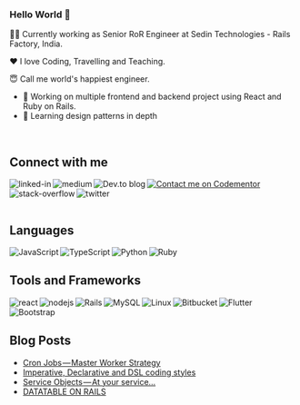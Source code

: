 ### Hello World 👋

👨‍💻 Currently working as Senior RoR Engineer at Sedin Technologies - Rails Factory, India.

❤️ I love Coding, Travelling and Teaching.

😇 Call me world's happiest engineer.

- 🔭 Working on multiple frontend and backend project using React and Ruby on Rails.
- 🌱 Learning design patterns in depth
<br>

## Connect with me

[![Contact me on Codementor](https://www.codementor.io/m-badges/sameerkumar308/im-a-cm-b.svg)](https://www.codementor.io/@sameerkumar308?refer=badge)
[<img align="left" alt="linked-in" src="https://img.shields.io/badge/linkedin-%230077B5.svg?&style=for-the-badge&logo=linkedin&logoColor=white" />](https://www.linkedin.com/in/sameerkumar1612/)
[<img align="left" alt="medium" src="https://img.shields.io/badge/medium-%2312100E.svg?&style=for-the-badge&logo=medium&logoColor=white" />](https://sameer-kumar-1612.medium.com/)
[<img align="left" alt="Dev.to blog" src="https://img.shields.io/badge/dev.to-0A0A0A?style=for-the-badge&logo=dev.to&logoColor=white" />](https://dev.to/sameer1612)
[<img align="left" alt="stack-overflow" src="https://img.shields.io/badge/stack%20overflow-FE7A16?logo=stack-overflow&logoColor=white&style=for-the-badge" />](https://stackoverflow.com/users/9677305/sameer-kumar?tab=profile)
[<img align="left" alt="twitter" src="https://img.shields.io/badge/twitter-%231DA1F2.svg?&style=for-the-badge&logo=twitter&logoColor=white" />](https://twitter.com/SameerK13390717)

<br>

## Languages
<img align="left" alt="JavaScript" src="https://img.shields.io/badge/javascript-%23323330.svg?style=for-the-badge&logo=javascript&logoColor=%23F7DF1E"/>
<img align="left" alt="TypeScript" src="https://img.shields.io/badge/typescript-%23007ACC.svg?style=for-the-badge&logo=typescript&logoColor=white"/>
<img align="left" alt="Python" src="https://img.shields.io/badge/python-%2314354C.svg?style=for-the-badge&logo=python&logoColor=white"/>
<img align="left" alt="Ruby" src="https://img.shields.io/badge/ruby-%23CC342D.svg?style=for-the-badge&logo=ruby&logoColor=white"/>

<br>

## Tools and Frameworks
<img align="left" alt="react" src="https://img.shields.io/badge/react%20-%2320232a.svg?&style=for-the-badge&logo=react&logoColor=%2361DAFB" />
<img align="left" alt="nodejs" src="https://img.shields.io/badge/node.js%20-%2343853D.svg?&style=for-the-badge&logo=node.js&logoColor=white" />
<img align="left" alt="Rails" src="https://img.shields.io/badge/rails-%23CC0000.svg?style=for-the-badge&logo=ruby-on-rails&logoColor=white"/>
<img align="left" alt="MySQL" src="https://img.shields.io/badge/mysql-%2300f.svg?style=for-the-badge&logo=mysql&logoColor=white"/>
<img align="left" alt="Linux" src="https://img.shields.io/badge/Linux-FCC624?style=for-the-badge&logo=linux&logoColor=black">
<img align="left" alt="Bitbucket" src="https://img.shields.io/badge/bitbucket-%230047B3.svg?style=for-the-badge&logo=bitbucket&logoColor=white"/>
<img align="left" alt="Flutter" src="https://img.shields.io/badge/Flutter-%2302569B.svg?style=for-the-badge&logo=Flutter&logoColor=white" />
<img align="left" alt="Bootstrap" src="https://img.shields.io/badge/bootstrap-%23563D7C.svg?style=for-the-badge&logo=bootstrap&logoColor=white"/>
<br>
<br>

## Blog Posts
<!-- BLOG-POST-LIST:START -->
- [Cron Jobs — Master Worker Strategy](https://sameer-kumar-1612.medium.com/cron-jobs-master-worker-strategy-af75430a3796?source=rss-67b148806abe------2)
- [Imperative, Declarative and DSL coding styles](https://sameer-kumar-1612.medium.com/imperative-declarative-and-dsl-coding-styles-89a50202896f?source=rss-67b148806abe------2)
- [Service Objects — At your service…](https://sameer-kumar-1612.medium.com/service-objects-at-your-service-e3d9c2527c33?source=rss-67b148806abe------2)
- [DATATABLE ON RAILS](https://sameer-kumar-1612.medium.com/datatable-on-rails-e371fe5a747d?source=rss-67b148806abe------2)
<!-- BLOG-POST-LIST:END -->


